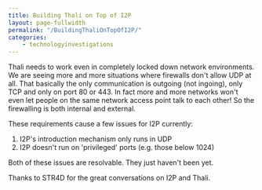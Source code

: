 ```yaml
---
title: Building Thali on Top of I2P
layout: page-fullwidth
permalink: "/BuildingThaliOnTopOfI2P/"
categories:
    - technologyinvestigations
---
```


Thali needs to work even in completely locked down network environments. We are seeing more and more situations where firewalls don't allow UDP at all. That basically the only communication is outgoing (not ingoing), only TCP and only on port 80 or 443. In fact more and more networks won't even let people on the same network access point talk to each other! So the firewalling is both internal and external.

These requirements cause a few issues for I2P currently:

1. I2P's introduction mechanism only runs in UDP
1. I2P doesn't run on 'privileged' ports (e.g. those below 1024)

Both of these issues are resolvable. They just haven't been yet.

Thanks to STR4D for the great conversations on I2P and Thali.

